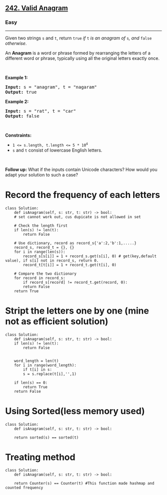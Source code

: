 <h2><a href="https://leetcode.com/problems/valid-anagram/">242. Valid Anagram</a></h2><h3>Easy</h3><hr><div><p>Given two strings <code>s</code> and <code>t</code>, return <code>true</code> <em>if</em> <code>t</code> <em>is an anagram of</em> <code>s</code><em>, and</em> <code>false</code> <em>otherwise</em>.</p>

<p>An <strong>Anagram</strong> is a word or phrase formed by rearranging the letters of a different word or phrase, typically using all the original letters exactly once.</p>

<p>&nbsp;</p>
<p><strong>Example 1:</strong></p>
<pre><strong>Input:</strong> s = "anagram", t = "nagaram"
<strong>Output:</strong> true
</pre><p><strong>Example 2:</strong></p>
<pre><strong>Input:</strong> s = "rat", t = "car"
<strong>Output:</strong> false
</pre>
<p>&nbsp;</p>
<p><strong>Constraints:</strong></p>

<ul>
	<li><code>1 &lt;= s.length, t.length &lt;= 5 * 10<sup>4</sup></code></li>
	<li><code>s</code> and <code>t</code> consist of lowercase English letters.</li>
</ul>

<p>&nbsp;</p>
<p><strong>Follow up:</strong> What if the inputs contain Unicode characters? How would you adapt your solution to such a case?</p>
</div>

# Record the frequency of each letters
	class Solution:
	    def isAnagram(self, s: str, t: str) -> bool:
		# set cannot work out, cus dupicate is not allowed in set
		
		# Check the length first
		if len(s) != len(t):
		    return False

		# Use dictionary, record as record_s{'a':2,'b':1,.....}
		record_s, record_t = {}, {}
		for i in range(len(s)):
		    record_s[s[i]] = 1 + record_s.get(s[i], 0) # get(key,default value), if s[i] not in record_s, return 0.
		    record_t[t[i]] = 1 + record_t.get(t[i], 0)

		# Compare the two dictionary
		for record in record_s:
		    if record_s[record] != record_t.get(record, 0):
			return False
		return True

# Stript the letters one by one (mine not as efficient solution)
	class Solution:
	    def isAnagram(self, s: str, t: str) -> bool:
		if len(s) != len(t):
		    return False


		word_length = len(t)
		for i in range(word_length):
		    if t[i] in s:
			s = s.replace(t[i],'',1)

		if len(s) == 0:
		    return True
		return False
		
# Using Sorted(less memory used)
	class Solution:
	    def isAnagram(self, s: str, t: str) -> bool:

		return sorted(s) == sorted(t)
		
# Treating method
	class Solution:
	    def isAnagram(self, s: str, t: str) -> bool:

		return Counter(s) == Counter(t) #This function made hashmap and counted frequency 
